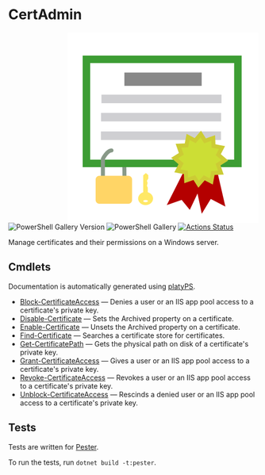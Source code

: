 CertAdmin
================

<!-- To publish to PowerShell Gallery: dotnet build -t:PublishModule -c Release -->
<img src="CertAdmin.svg" alt="CertAdmin icon" align="right" />

![PowerShell Gallery Version](https://img.shields.io/powershellgallery/v/CertAdmin)
![PowerShell Gallery](https://img.shields.io/powershellgallery/dt/CertAdmin)
[![Actions Status](https://github.com/brianary/CertAdmin/workflows/.NET%20Core/badge.svg)](https://github.com/brianary/CertAdmin/actions)

Manage certificates and their permissions on a Windows server.

Cmdlets
-------

Documentation is automatically generated using [platyPS](https://github.com/PowerShell/platyPS).

- [Block-CertificateAccess](docs/Block-CertificateAccess.md) &mdash;
  Denies a user or an IIS app pool access to a certificate's private key.
- [Disable-Certificate](docs/Disable-Certificate.md) &mdash;
  Sets the Archived property on a certificate.
- [Enable-Certificate](docs/Enable-Certificate.md) &mdash;
  Unsets the Archived property on a certificate.
- [Find-Certificate](docs/Find-Certificate.md) &mdash;
  Searches a certificate store for certificates.
- [Get-CertificatePath](docs/Get-CertificatePath.md) &mdash;
  Gets the physical path on disk of a certificate's private key.
- [Grant-CertificateAccess](docs/Grant-CertificateAccess.md) &mdash;
  Gives a user or an IIS app pool access to a certificate's private key.
- [Revoke-CertificateAccess](docs/Revoke-CertificateAccess.md) &mdash;
  Revokes a user or an IIS app pool access to a certificate's private key.
- [Unblock-CertificateAccess](docs/Unblock-CertificateAccess.md) &mdash;
  Rescinds a denied user or an IIS app pool access to a certificate's private key.

Tests
-----

Tests are written for [Pester](https://github.com/Pester/Pester).

To run the tests, run `dotnet build -t:pester`.
